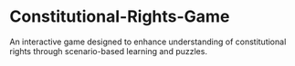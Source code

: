 # Constitutional-Rights-Game
An interactive game designed to enhance understanding of constitutional rights through scenario-based learning and puzzles.

